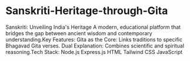 # Sanskriti-Heritage-through-Gita
Sanskriti: Unveiling India's Heritage A modern, educational platform that bridges the gap between ancient wisdom and contemporary understanding.Key Features:  Gita as the Core: Links traditions to specific Bhagavad Gita verses.  Dual Explanation: Combines scientific and spiritual reasoning.Tech Stack: Node.js Express.js HTML Tailwind CSS JavaScript

